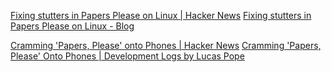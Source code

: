 
[Fixing stutters in Papers Please on Linux | Hacker News](https://news.ycombinator.com/item?id=29767826)
[Fixing stutters in Papers Please on Linux - Blog](https://blog.jhm.dev/posts/papers-please/)

[Cramming 'Papers, Please' onto Phones | Hacker News](https://news.ycombinator.com/item?id=32371423)
[Cramming 'Papers, Please' Onto Phones | Development Logs by Lucas Pope](https://dukope.com/devlogs/papers-please/mobile/)
